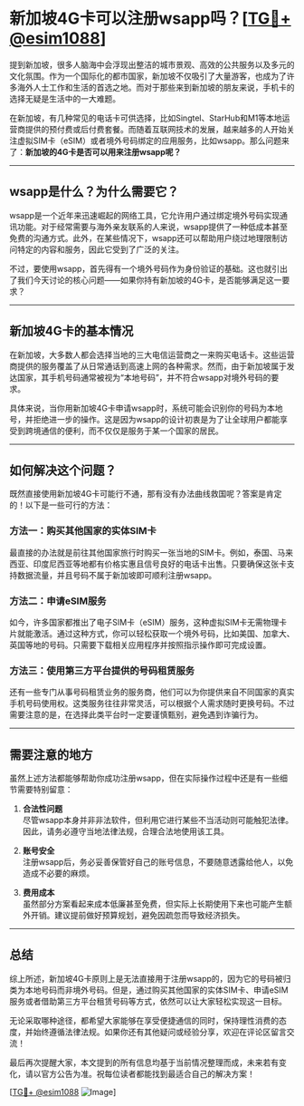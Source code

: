 # 新加坡4G卡可以注册wsapp吗？[[TG💪+ @esim1088](https://t.me/s/esim1088)]

提到新加坡，很多人脑海中会浮现出整洁的城市景观、高效的公共服务以及多元的文化氛围。作为一个国际化的都市国家，新加坡不仅吸引了大量游客，也成为了许多海外人士工作和生活的首选之地。而对于那些来到新加坡的朋友来说，手机卡的选择无疑是生活中的一大难题。

在新加坡，有几种常见的电话卡可供选择，比如Singtel、StarHub和M1等本地运营商提供的预付费或后付费套餐。而随着互联网技术的发展，越来越多的人开始关注虚拟SIM卡（eSIM）或者境外号码绑定的应用服务，比如wsapp。那么问题来了：**新加坡的4G卡是否可以用来注册wsapp呢？**

---

## wsapp是什么？为什么需要它？

wsapp是一个近年来迅速崛起的网络工具，它允许用户通过绑定境外号码实现通讯功能。对于经常需要与海外亲友联系的人来说，wsapp提供了一种低成本甚至免费的沟通方式。此外，在某些情况下，wsapp还可以帮助用户绕过地理限制访问特定的内容和服务，因此它受到了广泛的关注。

不过，要使用wsapp，首先得有一个境外号码作为身份验证的基础。这也就引出了我们今天讨论的核心问题——如果你持有新加坡的4G卡，是否能够满足这一要求？

---

## 新加坡4G卡的基本情况

在新加坡，大多数人都会选择当地的三大电信运营商之一来购买电话卡。这些运营商提供的服务覆盖了从日常通话到高速上网的各种需求。然而，由于新加坡属于发达国家，其手机号码通常被视为“本地号码”，并不符合wsapp对境外号码的要求。

具体来说，当你用新加坡4G卡申请wsapp时，系统可能会识别你的号码为本地号，并拒绝进一步的操作。这是因为wsapp的设计初衷是为了让全球用户都能享受到跨境通信的便利，而不仅仅是服务于某一个国家的居民。

---

## 如何解决这个问题？

既然直接使用新加坡4G卡可能行不通，那有没有办法曲线救国呢？答案是肯定的！以下是一些可行的方法：

### 方法一：购买其他国家的实体SIM卡
最直接的办法就是前往其他国家旅行时购买一张当地的SIM卡。例如，泰国、马来西亚、印度尼西亚等地都有价格实惠且信号良好的电话卡出售。只要确保这张卡支持数据流量，并且号码不属于新加坡即可顺利注册wsapp。

### 方法二：申请eSIM服务
如今，许多国家都推出了电子SIM卡（eSIM）服务，这种虚拟SIM卡无需物理卡片就能激活。通过这种方式，你可以轻松获取一个境外号码，比如美国、加拿大、英国等地的号码。只需要下载相关应用程序并按照指示操作即可完成设置。

### 方法三：使用第三方平台提供的号码租赁服务
还有一些专门从事号码租赁业务的服务商，他们可以为你提供来自不同国家的真实手机号码使用权。这类服务往往非常灵活，可以根据个人需求随时更换号码。不过需要注意的是，在选择此类平台时一定要谨慎甄别，避免遇到诈骗行为。

---

## 需要注意的地方

虽然上述方法都能够帮助你成功注册wsapp，但在实际操作过程中还是有一些细节需要特别留意：

1. **合法性问题**  
   尽管wsapp本身并非非法软件，但利用它进行某些不当活动则可能触犯法律。因此，请务必遵守当地法律法规，合理合法地使用该工具。

2. **账号安全**  
   注册wsapp后，务必妥善保管好自己的账号信息，不要随意透露给他人，以免造成不必要的麻烦。

3. **费用成本**  
   虽然部分方案看起来成本低廉甚至免费，但实际上长期使用下来也可能产生额外开销。建议提前做好预算规划，避免因疏忽而导致经济损失。

---

## 总结

综上所述，新加坡4G卡原则上是无法直接用于注册wsapp的，因为它的号码被归类为本地号码而非境外号码。但是，通过购买其他国家的实体SIM卡、申请eSIM服务或者借助第三方平台租赁号码等方式，依然可以让大家轻松实现这一目标。

无论采取哪种途径，都希望大家能够在享受便捷通信的同时，保持理性消费的态度，并始终遵循法律法规。如果你还有其他疑问或经验分享，欢迎在评论区留言交流！

最后再次提醒大家，本文提到的所有信息均基于当前情况整理而成，未来若有变化，请以官方公告为准。祝每位读者都能找到最适合自己的解决方案！

[[TG💪+ @esim1088](https://t.me/s/esim1088) ![Image](https://i.postimg.cc/4NQfJmqS/Snipaste-2025-05-13-00-14-12.png)]